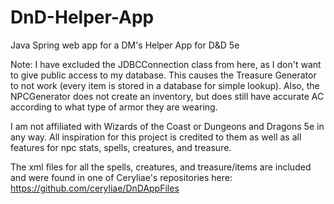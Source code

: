 # DnD-Helper-App
Java Spring web app for a DM's Helper App for D&amp;D 5e

Note: I have excluded the JDBCConnection class from here, as I don't want to give public access to my database. This causes the Treasure Generator to not work (every item is stored in a database for simple lookup). Also, the NPCGenerator does not create an inventory, but does still have accurate AC according to what type of armor they are wearing.

I am not affiliated with Wizards of the Coast or Dungeons and Dragons 5e in any way. All inspiration for this project is credited to them as well as all features for npc stats, spells, creatures, and treasure.

The xml files for all the spells, creatures, and treasure/items are included and were found in one of Ceryliae's repositories here: https://github.com/ceryliae/DnDAppFiles
